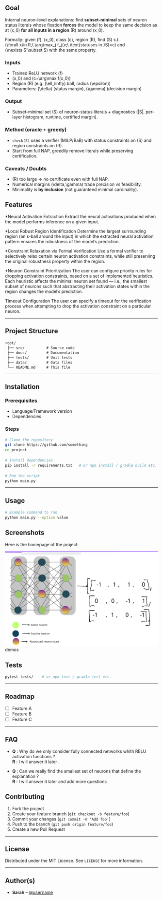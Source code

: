 ## Goal
Internal neuron-level explanations: find **subset-minimal** sets of neuron status literals whose fixation **forces** the model to keep the same decision as at \(x_0\) **for all inputs in a region** \(R\) around \(x_0\).

Formally: given \(f\), \(x_0\), class \(c\), region \(R\),
find \(S\) s.t.  
\(\forall x\in R,\ \arg\max_j f_j(x;\ \text{statuses in }S)=c\) and  
\(\nexists S'\subset S\) with the same property.

### Inputs
- Trained ReLU network \(f\)
- \(x_0\) and \(c=\arg\max f(x_0)\)
- Region \(R\) (e.g. \(\ell_\infty\) ball, radius \(\epsilon\))
- Parameters: \(\delta\) (status margin), \(\gamma\) (decision margin)

### Output
- Subset-minimal set \(S\) of neuron-status literals + diagnostics (|S|, per-layer histogram, runtime, certified margin).

### Method (oracle + greedy)
- `check(S)` uses a verifier (MILP/BaB) with status constraints on \(S\) and region constraints on \(R\).
- Start from full NAP, greedily remove literals while preserving certification.

### Caveats / Doubts
- \(R\) too large ⇒ no certificate even with full NAP.
- Numerical margins \(\delta,\gamma\) trade precision vs feasibility.
- Minimality is **by inclusion** (not guaranteed minimal cardinality).


## Features

*Neural Activation Extraction
Extract the neural activations produced when the model performs inference on a given input.

*Local Robust Region Identification
Determine the largest surrounding region (an ε-ball around the input) in which the extracted neural activation pattern ensures the robustness of the model’s prediction.

*Constraint Relaxation via Formal Verification
Use a formal verifier to selectively relax certain neuron activation constraints, while still preserving the original robustness property within the region.

*Neuron Constraint Prioritization
The user can configure priority rules for dropping activation constraints, based on a set of implemented heuristics.
Each heuristic affects the minimal neuron set found — i.e., the smallest subset of neurons such that abstracting their activation states within the region changes the model’s prediction.

Timeout Configuration
The user can specify a timeout for the verification process when attempting to drop the activation constraint on a particular neuron.

---

## Project Structure

```
root/
 ├── src/          # Source code
 ├── docs/         # Documentation
 ├── tests/        # Unit tests
 ├── data/         # Data files
 └── README.md     # This file
```

---

## Installation

### Prerequisites

- Language/Framework version
- Dependencies

### Steps

```bash
# Clone the repository
git clone https://github.com/something
cd project

# Install dependencies
pip install -r requirements.txt   # or npm install / gradle build etc.

# Run the script
python main.py
```

---

## Usage

```bash
# Example command to run
python main.py --option value
```

## Screenshots

Here is the homepage of the project:

![Homepage Screenshot](assets/homepage.png)
demos

## Tests

```bash
pytest tests/    # or npm test / gradle test etc.
```

---

## Roadmap

- [ ] Feature A
- [ ] Feature B
- [ ] Feature C

---

## FAQ

- **Q** : Why do we only consider fully connected networks whith RELU activation functions ?  
  **R** : I will answer it later .

- **Q** : Can we really find the smallest set of neurons that define the explanation ?  
  **R** : I will answer it later and add more questions

## Contributing

1. Fork the project
2. Create your feature branch (`git checkout -b feature/foo`)
3. Commit your changes (`git commit -m 'Add foo'`)
4. Push to the branch (`git push origin feature/foo`)
5. Create a new Pull Request

---

## License

Distributed under the MIT License. See `LICENSE` for more information.

---

## Author(s)

- **Sarah** – [@username](https://github.com/SarahDribi)
